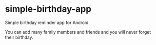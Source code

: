 # simple-birthday-app
Simple birthday reminder app for Android.

You can add many family members and friends and you will never forget their birthday.
